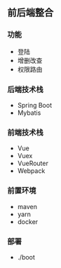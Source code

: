 ## 前后端整合
### 功能
- 登陆
- 增删改查
- 权限路由
### 后端技术栈
- Spring Boot
- Mybatis
### 前端技术栈
- Vue
- Vuex
- VueRouter
- Webpack
### 前置环境
- maven
- yarn
- docker
### 部署
- ./boot





